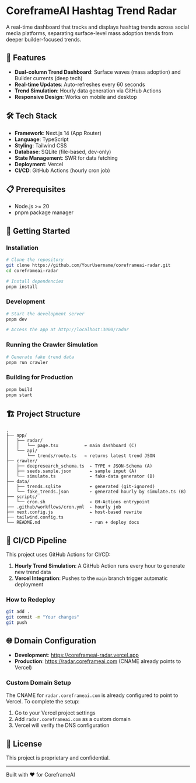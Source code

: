 # CoreframeAI Hashtag Trend Radar

A real-time dashboard that tracks and displays hashtag trends across social media platforms, separating surface-level mass adoption trends from deeper builder-focused trends.

## 🚀 Features

- **Dual-column Trend Dashboard**: Surface waves (mass adoption) and Builder currents (deep tech)
- **Real-time Updates**: Auto-refreshes every 60 seconds
- **Trend Simulation**: Hourly data generation via GitHub Actions
- **Responsive Design**: Works on mobile and desktop

## 🛠️ Tech Stack

- **Framework**: Next.js 14 (App Router)
- **Language**: TypeScript
- **Styling**: Tailwind CSS
- **Database**: SQLite (file-based, dev-only)
- **State Management**: SWR for data fetching
- **Deployment**: Vercel
- **CI/CD**: GitHub Actions (hourly cron job)

## 📋 Prerequisites

- Node.js >= 20
- pnpm package manager

## 🚀 Getting Started

### Installation

```bash
# Clone the repository
git clone https://github.com/YourUsername/coreframeai-radar.git
cd coreframeai-radar

# Install dependencies
pnpm install
```

### Development

```bash
# Start the development server
pnpm dev

# Access the app at http://localhost:3000/radar
```

### Running the Crawler Simulation

```bash
# Generate fake trend data
pnpm run crawler
```

### Building for Production

```bash
pnpm build
pnpm start
```

## 🏗️ Project Structure

```
.
├── app/
│   ├── radar/
│   │   └── page.tsx          ← main dashboard (C)
│   └── api/
│       └── trends/route.ts   ← returns latest trend JSON
├── crawler/
│   ├── deepresearch_schema.ts  ← TYPE + JSON-Schema (A)
│   ├── seeds.sample.json       ← sample input (A)
│   └── simulate.ts             ← fake-data generator (B)
├── data/
│   ├── trends.sqlite           ← generated (git-ignored)
│   └── fake_trends.json        ← generated hourly by simulate.ts (B)
├── scripts/
│   └── cron.sh                 ← GH-Actions entrypoint
├── .github/workflows/cron.yml  ← hourly job
├── next.config.js              ← host-based rewrite
├── tailwind.config.ts
└── README.md                   ← run + deploy docs
```

## 🔄 CI/CD Pipeline

This project uses GitHub Actions for CI/CD:

1. **Hourly Trend Simulation**: A GitHub Action runs every hour to generate new trend data
2. **Vercel Integration**: Pushes to the `main` branch trigger automatic deployment

### How to Redeploy

```bash
git add .
git commit -m "Your changes"
git push
```

## 🌐 Domain Configuration

- **Development**: https://coreframeai-radar.vercel.app
- **Production**: https://radar.coreframeai.com (CNAME already points to Vercel)

### Custom Domain Setup

The CNAME for `radar.coreframeai.com` is already configured to point to Vercel. To complete the setup:

1. Go to your Vercel project settings
2. Add `radar.coreframeai.com` as a custom domain
3. Vercel will verify the DNS configuration

## 📝 License

This project is proprietary and confidential.

---

Built with ❤️ for CoreframeAI
